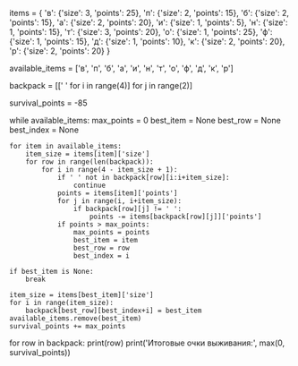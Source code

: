 
items = {
    'в': {'size': 3, 'points': 25},
    'п': {'size': 2, 'points': 15},
    'б': {'size': 2, 'points': 15},
    'а': {'size': 2, 'points': 20},
    'и': {'size': 1, 'points': 5},
    'н': {'size': 1, 'points': 15},
    'т': {'size': 3, 'points': 20},
    'о': {'size': 1, 'points': 25},
    'ф': {'size': 1, 'points': 15},
    'д': {'size': 1, 'points': 10},
    'к': {'size': 2, 'points': 20},
    'р': {'size': 2, 'points': 20}
}

available_items = ['в', 'п', 'б', 'а', 'и', 'н', 'т', 'о', 'ф', 'д', 'к', 'р']

backpack = [[' ' for i in range(4)] for j in range(2)]

survival_points = -85

while available_items:
    max_points = 0
    best_item = None
    best_row = None
    best_index = None
    
    for item in available_items:
        item_size = items[item]['size']
        for row in range(len(backpack)):
            for i in range(4 - item_size + 1):
                if ' ' not in backpack[row][i:i+item_size]:
                    continue
                points = items[item]['points']
                for j in range(i, i+item_size):
                    if backpack[row][j] != ' ':
                        points -= items[backpack[row][j]]['points']
                if points > max_points:
                    max_points = points
                    best_item = item
                    best_row = row
                    best_index = i
    
    if best_item is None:
        break
    
    item_size = items[best_item]['size']
    for i in range(item_size):
        backpack[best_row][best_index+i] = best_item
    available_items.remove(best_item)
    survival_points += max_points

for row in backpack:
    print(row)
print('Итоговые очки выживания:', max(0, survival_points))
